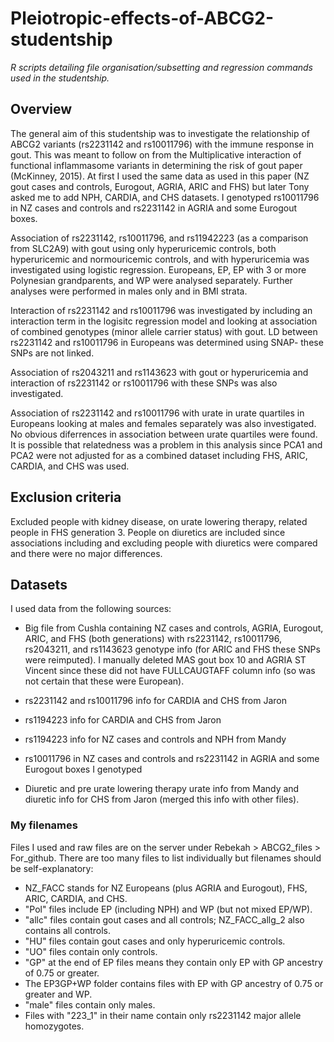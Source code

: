 # Pleiotropic-effects-of-ABCG2-studentship
*R scripts detailing file organisation/subsetting and regression commands used in the studentship.*

## Overview
The general aim of this studentship was to investigate the relationship of ABCG2 variants (rs2231142 and rs10011796) with the immune response in gout.  This was meant to follow on from the Multiplicative interaction of functional inflammasome variants in determining the risk of gout paper (McKinney, 2015).  At first I used the same data as used in this paper (NZ gout cases and controls, Eurogout, AGRIA, ARIC and FHS) but later Tony asked me to add NPH, CARDIA, and CHS datasets.  I genotyped rs10011796 in NZ cases and controls and rs2231142 in AGRIA and some Eurogout boxes.  

Association of rs2231142, rs10011796, and rs11942223 (as a comparison from SLC2A9) with gout using only hyperuricemic controls, both hyperuricemic and normouricemic controls, and with hyperuricemia was investigated using logistic regression.  Europeans, EP, EP with 3 or more Polynesian grandparents, and WP were analysed separately.  Further analyses were performed in males only and in BMI strata.  

Interaction of rs2231142 and rs10011796 was investigated by including an interaction term in the logisitc regression model and looking at association of combined genotypes (minor allele carrier status) with gout.  LD between rs2231142 and rs10011796 in Europeans was determined using SNAP- these SNPs are not linked.  

Association of rs2043211 and rs1143623 with gout or hyperuricemia and interaction of rs2231142 or rs10011796 with these SNPs was also investigated.  

Association of rs2231142 and rs10011796 with urate in urate quartiles in Europeans looking at males and females separately was also investigated. No obvious diferrences in association between urate quartiles were found.  It is possible that relatedness was a problem in this analysis since PCA1 and PCA2 were not adjusted for as a combined dataset including FHS, ARIC, CARDIA, and CHS was used.  

## Exclusion criteria
Excluded people with kidney disease, on urate lowering therapy, related people in FHS generation 3.  People on diuretics are included since associations including and excluding people with diuretics were compared and there were no major differences.

## Datasets
I used data from the following sources:
- Big file from Cushla containing NZ cases and controls, AGRIA, Eurogout, ARIC, and FHS (both generations) with rs2231142, rs10011796, rs2043211, and rs1143623 genotype info (for ARIC and FHS these SNPs were reimputed).  I manually deleted MAS gout box 10 and AGRIA ST Vincent since these did not have FULLCAUGTAFF column info (so was not certain that these were European).

- rs2231142 and rs10011796 info for CARDIA and CHS from Jaron

- rs1194223 info for CARDIA and CHS from Jaron

- rs1194223 info for NZ cases and controls and NPH from Mandy

- rs10011796 in NZ cases and controls and rs2231142 in AGRIA and some Eurogout boxes I genotyped

- Diuretic and pre urate lowering therapy urate info from Mandy and diuretic info for CHS from Jaron (merged this info with other files).

### My filenames
Files I used and raw files are on the server under Rebekah > ABCG2_files > For_github.  There are too many files to list individually but filenames should be self-explanatory:
- NZ_FACC stands for NZ Europeans (plus AGRIA and Eurogout), FHS, ARIC, CARDIA, and CHS.
- "Pol" files include EP (including NPH) and WP (but not mixed EP/WP).
- "allc" files contain gout cases and all controls; NZ_FACC_allg_2 also contains all controls.
- "HU" files contain gout cases and only hyperuricemic controls.
- "UO" files contain only controls.
- "GP" at the end of EP files means they contain only EP with GP ancestry of 0.75 or greater.
- The EP3GP+WP folder contains files with EP with GP ancestry of 0.75 or greater and WP.
- "male" files contain only males.
- Files with "223_1" in their name contain only rs2231142 major allele homozygotes.

